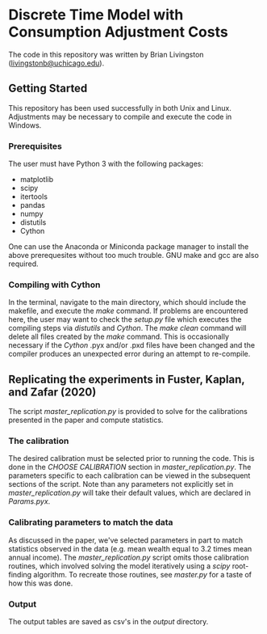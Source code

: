 # Discrete Time Model with Consumption Adjustment Costs

The code in this repository was written by Brian Livingston
(livingstonb@uchicago.edu).

## Getting Started

This repository has been used successfully in both Unix and Linux.
Adjustments may be necessary to compile and execute the code in Windows.

### Prerequisites

The user must have Python 3 with the following packages:

* matplotlib
* scipy
* itertools
* pandas
* numpy
* distutils
* Cython

One can use the Anaconda
or Miniconda package manager to install the above prerequesites
without too much trouble.
GNU make and gcc are also required.


### Compiling with Cython

In the terminal, navigate to the main directory, which should include the makefile,
and execute the *make* command.
If problems are encountered here, the user may want to check the *setup.py*
file which executes the compiling steps via *distutils* and *Cython*.
The *make clean* command will delete all files created by the *make* command.
This is occasionally necessary if the *Cython* .pyx and/or .pxd files have been changed
and the compiler produces an unexpected error during an attempt to re-compile.

## Replicating the experiments in Fuster, Kaplan, and Zafar (2020)

The script *master_replication.py* is provided to solve for the calibrations
presented in the paper and compute statistics.

### The calibration

The desired calibration must be selected prior to running the code.
This is done in the *CHOOSE CALIBRATION* section in *master_replication.py*.
The parameters specific to each calibration can be viewed in the subsequent
sections of the script.
Note than any parameters not explicitly set in *master_replication.py*
will take their default values, which are declared in *Params.pyx*.

### Calibrating parameters to match the data

As discussed in the paper, we've selected parameters in part to match
statistics observed in the data (e.g. mean wealth equal to 3.2 times mean annual income).
The *master_replication.py* script omits those calibration routines, which
involved solving the model iteratively using a *scipy* root-finding algorithm.
To recreate those routines, see *master.py* for a taste of how
this was done.

### Output

The output tables are saved as csv's in the *output* directory.